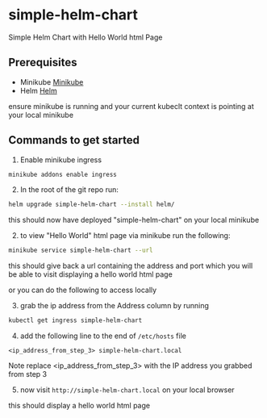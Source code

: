 # simple-helm-chart
Simple Helm Chart with Hello World html Page

## Prerequisites
* Minikube [Minikube](https://kubernetes.io/docs/tasks/tools/install-minikube/)
* Helm [Helm](https://helm.sh/docs/intro/install/)

ensure minikube is running and your current kubeclt context is pointing at your local minikube

## Commands to get started
1. Enable minikube ingress
  ```bash
  minikube addons enable ingress
  ```

2. In the root of the git repo run:
  ```bash
  helm upgrade simple-helm-chart --install helm/
  ```

this should now have deployed "simple-helm-chart" on your local minikube

2. to view "Hello World" html page via minikube run the following:
  ```bash
  minikube service simple-helm-chart --url
  ```

this should give back a url containing the address and port which you will be able to visit displaying a hello world html page

or you can do the following to access locally

3. grab the ip address from the Address column by running
  ```bash
  kubectl get ingress simple-helm-chart
  ```
4. add the following line to the end of `/etc/hosts` file
  ```
  <ip_address_from_step_3> simple-helm-chart.local
  ```
Note replace <ip_address_from_step_3> with the IP address you grabbed from step 3

5. now visit `http://simple-helm-chart.local` on your local browser

this should display a hello world html page
